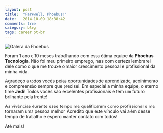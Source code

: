 ```yaml
---
layout: post
title:  "Farewell, Phoebus!"
date:   2014-10-09 18:38:42
comments: true
category: blog
tags: career pt-br
---
```


![Galera da Phoebus](http://i.imgur.com/IDvAJLz.jpg)

Foram 1 ano e 10 meses trabalhando com essa ótima equipe da **Phoebus Tecnologia**. Não foi meu primeiro emprego, mas com certeza lembrarei dele como o que me trouxe o maior crescimento pessoal e profissional da minha vida. 

Agradeço a todos vocês pelas oportunidades de aprendizado, acolhimento e compreensão sempre que precisei. Em especial a minha equipe, o eterno time **Jedi**! Todos vocês são excelentes profissionais e tem um futuro brilhante pela frente!

As vivências durante esse tempo me qualificaram como profissional e me tornaram uma pessoa melhor. Acredito que este vínculo vai além desse tempo de trabalho e espero manter contato com todos!

Até mais!